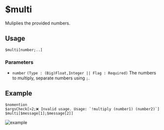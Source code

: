 # $multi
Muliplies the provided numbers.

## Usage
```
$multi[number;..]
```

### Parameters 
- `number` `(Type : (Big)Float,Integer || Flag : Required)`  The numbers to multiply, separate numbers using `;`.

## Example
```
$nomention
$argsCheck[>2;❌ Invalid usage. Usage: `!multiply (number1) (number2)`]
$multi[$message[1];$message[2]]
```

![example](https://user-images.githubusercontent.com/69215413/123551357-60178e00-d73f-11eb-9a21-578799084b88.png)
